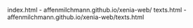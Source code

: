 index.html - affenmilchmann.github.io/xenia-web/
texts.html - affenmilchmann.github.io/xenia-web/texts.html